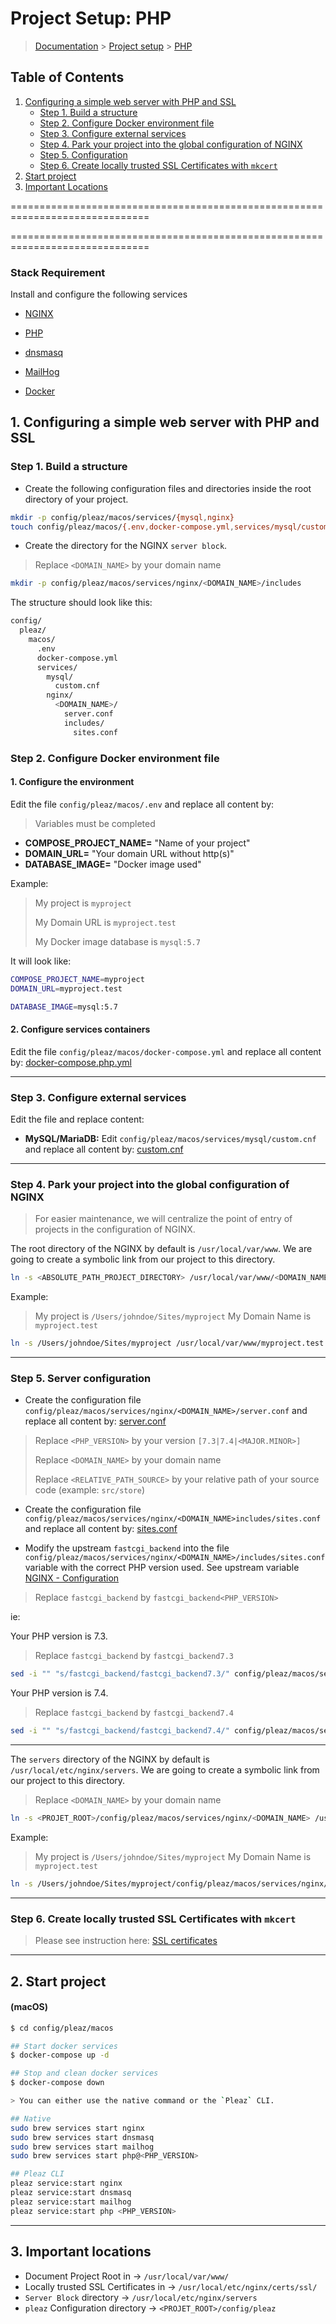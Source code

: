 # Project Setup: PHP

> [Documentation](./../../../readme.md) > [Project setup](./../../readme.md) > [PHP](./default.md)

## Table of Contents
1. [Configuring a simple web server with PHP and SSL](#markdown-header-1-configuring-a-simple-web-server-with-php-fpm-and-ssl)
    * [Step 1. Build a structure](#markdown-header-step-1-build-a-structure)
    * [Step 2. Configure Docker environment file](#markdown-header-step-2-configure-docker-environment-file)
    * [Step 3. Configure external services](#markdown-header-step-3-configure-externam-services)
    * [Step 4. Park your project into the global configuration of NGINX](#markdown-header-step-4-park-your-project-into-global-configuration-of-nginx)
    * [Step 5. Configuration](#markdown-header-step-5-configuration)
    * [Step 6. Create locally trusted SSL Certificates with `mkcert`](#markdown-header-step-6-create-locally-trusted-ssl-certificates-with-mkcert)
2. [Start project](#markdown-header-2-start-project)
3. [Important Locations](#markdown-header-3-important-locations)

==============================================================================

==============================================================================

### Stack Requirement
Install and configure the following services

- [NGINX](../../../installation/macos/nginx.md)

- [PHP](../../../installation/macos/php.md)

- [dnsmasq](../../../installation/macos/dnsmasq.md)

- [MailHog](../../../installation/macos/mailhog.md)

- [Docker](../../../installation/macos/docker.md)

## 1. Configuring a simple web server with PHP and SSL

### Step 1. Build a structure

* Create the following configuration files and directories inside the root directory of your project.

```bash
mkdir -p config/pleaz/macos/services/{mysql,nginx}
touch config/pleaz/macos/{.env,docker-compose.yml,services/mysql/custom.cnf}
```

* Create the directory for the NGINX `server block`.

> Replace `<DOMAIN_NAME>` by your domain name

```bash
mkdir -p config/pleaz/macos/services/nginx/<DOMAIN_NAME>/includes
```

The structure should look like this:
```bash
config/
  pleaz/
    macos/
      .env
      docker-compose.yml
      services/
      	mysql/
          custom.cnf
        nginx/
          <DOMAIN_NAME>/
            server.conf
            includes/
              sites.conf
```

### Step 2. Configure Docker environment file

#### 1. Configure the environment

Edit the file `config/pleaz/macos/.env` and replace all content by:

> Variables must be completed

- **COMPOSE_PROJECT_NAME=** "Name of your project"
- **DOMAIN_URL=** "Your domain URL without http(s)"
- **DATABASE_IMAGE=** "Docker image used"

Example:
> My project is `myproject`
>
> My Domain URL is `myproject.test`
>
> My Docker image database is `mysql:5.7`

It will look like:
```bash
COMPOSE_PROJECT_NAME=myproject
DOMAIN_URL=myproject.test

DATABASE_IMAGE=mysql:5.7
```

#### 2. Configure services containers

Edit the file `config/pleaz/macos/docker-compose.yml` and replace all content by: [docker-compose.php.yml](../../../stubs/docker/docker-compose.php.yml)

---

### Step 3. Configure external services

Edit the file and replace content:

- **MySQL/MariaDB:** Edit `config/pleaz/macos/services/mysql/custom.cnf` and replace all content by: [custom.cnf](../../../stubs/docker/services/mysql/custom.cnf)


---

### Step 4. Park your project into the global configuration of NGINX

> For easier maintenance, we will centralize the point of entry of projects in the configuration of NGINX.

The root directory of the NGINX by default is `/usr/local/var/www`. We are going to create a symbolic link from our project to this directory.

```bash
ln -s <ABSOLUTE_PATH_PROJECT_DIRECTORY> /usr/local/var/www/<DOMAIN_NAME>
```

Example:
> My project is `/Users/johndoe/Sites/myproject`
> My Domain Name is `myproject.test`

```bash
ln -s /Users/johndoe/Sites/myproject /usr/local/var/www/myproject.test
```

---

### Step 5. Server configuration

* Create the configuration file `config/pleaz/macos/services/nginx/<DOMAIN_NAME>/server.conf` and replace all content by: [server.conf](../../../stubs/nginx/context/servers/default/server.conf)

> Replace `<PHP_VERSION>` by your version `[7.3|7.4|<MAJOR.MINOR>]`
>
> Replace `<DOMAIN_NAME>` by your domain name
>
> Replace `<RELATIVE_PATH_SOURCE>` by your relative path of your source code (example: `src/store`)

* Create the configuration file `config/pleaz/macos/services/nginx/<DOMAIN_NAME>includes/sites.conf` and replace all content by: [sites.conf](../../../stubs/nginx/context/servers/default/includes/sites.conf)

* Modify the upstream `fastcgi_backend` into the file `config/pleaz/macos/services/nginx/<DOMAIN_NAME>/includes/sites.conf` variable with the correct PHP version used. See upstream variable [NGINX - Configuration](../../../configuration/services/nginx.md)

> Replace `fastcgi_backend` by `fastcgi_backend<PHP_VERSION>`

ie:

Your PHP version is 7.3.
> Replace `fastcgi_backend` by `fastcgi_backend7.3`

```bash
sed -i "" "s/fastcgi_backend/fastcgi_backend7.3/" config/pleaz/macos/services/nginx/<DOMAIN_NAME>/includes/sites.conf
```

Your PHP version is 7.4.
> Replace `fastcgi_backend` by `fastcgi_backend7.4`

```bash
sed -i "" "s/fastcgi_backend/fastcgi_backend7.4/" config/pleaz/macos/services/nginx/<DOMAIN_NAME>/includes/sites.conf
```

---

The `servers` directory of the NGINX by default is `/usr/local/etc/nginx/servers`.
We are going to create a symbolic link from our project to this directory.

> Replace `<DOMAIN_NAME>` by your domain name

```bash
ln -s <PROJET_ROOT>/config/pleaz/macos/services/nginx/<DOMAIN_NAME> /usr/local/etc/nginx/servers/
```

Example:
> My project is `/Users/johndoe/Sites/myproject`
> My Domain Name is `myproject.test`

```bash
ln -s /Users/johndoe/Sites/myproject/config/pleaz/macos/services/nginx/myproject.test /usr/local/etc/nginx/servers/
```

---

### Step 6. Create locally trusted SSL Certificates with `mkcert`

> Please see instruction here: [SSL certificates](./../../../procedure/ssl-certificates.md)

---

## 2. Start project

#### (macOS)

```bash
$ cd config/pleaz/macos

## Start docker services
$ docker-compose up -d

## Stop and clean docker services
$ docker-compose down

> You can either use the native command or the `Pleaz` CLI.

## Native
sudo brew services start nginx
sudo brew services start dnsmasq
sudo brew services start mailhog
sudo brew services start php@<PHP_VERSION>

## Pleaz CLI
pleaz service:start nginx
pleaz service:start dnsmasq
pleaz service:start mailhog
pleaz service:start php <PHP_VERSION>
```

---

## 3. Important locations

* Document Project Root in -> `/usr/local/var/www/`
* Locally trusted SSL Certificates in -> `/usr/local/etc/nginx/certs/ssl/`
* `Server Block` directory -> `/usr/local/etc/nginx/servers`
* `pleaz` Configuration directory -> `<PROJET_ROOT>/config/pleaz`

